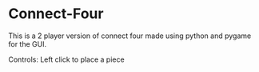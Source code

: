 # Connect-Four

This is a 2 player version of connect four made using python and pygame for the GUI.

Controls: Left click to place a piece

